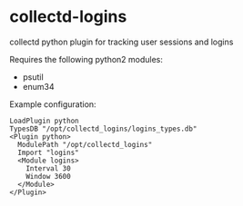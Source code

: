 # collectd-logins
collectd python plugin for tracking user sessions and logins

Requires the following python2 modules: 
 - psutil
 - enum34

Example configuration:
```
LoadPlugin python
TypesDB "/opt/collectd_logins/logins_types.db"
<Plugin python>
  ModulePath "/opt/collectd_logins"
  Import "logins"
  <Module logins>
    Interval 30
    Window 3600
  </Module>
</Plugin>
```

